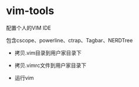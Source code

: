 # vim-tools
配置个人的VIM IDE

包含cscope、powerline、ctrap、Tagbar、NERDTree

- 拷贝.vim目录到用户家目录下

- 拷贝.vimrc文件到用户家目录下

- 运行vim

